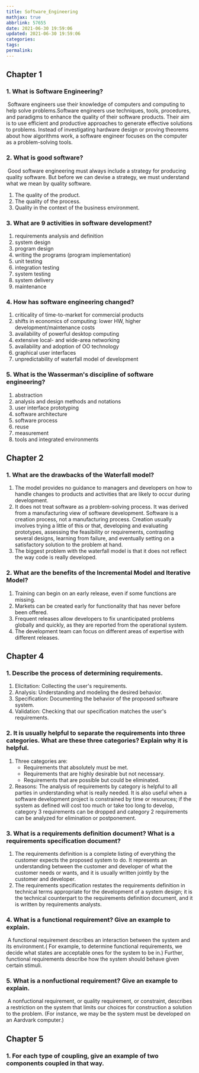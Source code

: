 ```yaml
---
title: Software_Engineering
mathjax: true
abbrlink: 57655
date: 2021-06-30 19:59:06
updated: 2021-06-30 19:59:06
categories:
tags:
permalink:
---
```


## Chapter 1

### 1. What is Software Engineering?

​	Software engineers use their knowledge of computers and computing to help solve problems.Software engineers use techniques, tools, procedures, and paradigms to enhance the quality of their software products. Their aim is to use efficient and productive approaches to generate effective solutions to problems. Instead of investigating hardware design or proving theorems about how algorithms work, a software engineer focuses on the computer as a problem-solving tools.



### 2. What is good software?

​	Good software engineering must always include a strategy for producing quality software. But before we can devise a strategy, we must understand what we mean by quality software.

1. The quality of the product.
2. The quality of the process.
3. Quality in the context of the business environment.



### 3. What are 9 activities in software development?

1. requirements analysis and definition
2. system design
3. program design
4. writing the programs (program implementation)
5. unit testing
6. integration testing
7. system testing
8. system delivery
9. maintenance



### 4. How has software engineering changed?

1. criticality of time-to-market for commercial products
2. shifts in economics of computing: lower HW, higher development/maintenance costs
3. availability of powerful desktop computing
4. extensive local- and wide-area networking
5. availability and adoption of OO technology
6. graphical user interfaces
7. unpredictability of waterfall model of development



### 5. What is the Wasserman's discipline of software engineering?

1. abstraction
2. analysis and design methods and notations
3. user interface prototyping
4. software architecture
5. software process
6. reuse
7. measurement
8. tools and integrated environments



## Chapter 2

### 1. What are the drawbacks of the Waterfall model?

1. The model provides no guidance to managers and developers on how to handle changes to products and activities that are likely to occur during development.
2. It does not treat software as a problem-solving process. It was derived from a manufacturing view of software development. Software is a creation process, not a manufacturing process. Creation usually involves trying a little of this or that, developing and evaluating prototypes, assessing the feasibility or requirements, contrasting several designs, learning from failure, and eventually setting on a satisfactory solution to the problem at hand.
3. The biggest problem with the waterfall model is that it does not reflect the way code is really developed.

### 2. What are the benefits of the Incremental Model and Iterative Model?

1. Training can begin on an early release, even if some functions are missing.
2. Markets can be created early for functionality that has never before been offered.
3. Frequent releases allow developers to fix unanticipated problems globally and quickly, as they are reported from the operational system.
4. The development team can focus on different areas of expertise with different releases.



## Chapter 4

### 1. Describe the process of determining requirements.

1. Elicitation: Collecting the user's requirements.
2. Analysis: Understanding and modeling the desired behavior.
3. Specification: Documenting the behavior of the proposed software system.
4. Validation: Checking that our specification matches the user's requirements.



### 2. It is usually helpful to separate the requirements into three categories. What are these three categories? Explain why it is helpful.

1. Three categories are:
   - Requirements that absolutely must be met.
   - Requirements that are highly desirable but not necessary.
   - Requirements that are possible but could be eliminated.
2. Reasons: The analysis of requirements by category is helpful to all parties in understanding what is really needed. It is also useful when a software development project is constrained by time or resources; if the system as defined will cost too much or take too long to develop, category 3 requirements can be dropped and category 2 requirements can be analyzed for elimination or postponement.



### 3. What is a requirements definition document? What is a requirements specification document?

1. The requirements definition is a complete listing of everything the customer expects the proposed system to do. It represents an understanding between the customer and developer of what the customer needs or wants, and it is usually written jointly by the customer and developer.
2. The requirements specification restates the requirements definition in technical terms appropriate for the development of a system design; it is the technical counterpart to the requirements definition document, and it is written by requirements analysts.



### 4. What is a functional requirement? Give an example to explain.

​	A functional requirement describes an interaction between the system and its environment.( For example, to determine functional requirements, we decide what states are acceptable ones for the system to be in.) Further, functional requirements describe how the system should behave given certain stimuli.



### 5. What is a nonfuctional requirement? Give an example to explain.

​	A nonfuctional requirement, or quality requirement, or constraint, describes a restriction on the system that limits our choices for construction a solution to the problem. (For instance, we may be the system must be developed on an Aardvark computer.)



## Chapter 5

### 1. For each type of coupling, give an example of two components coupled in that way.



​	





















